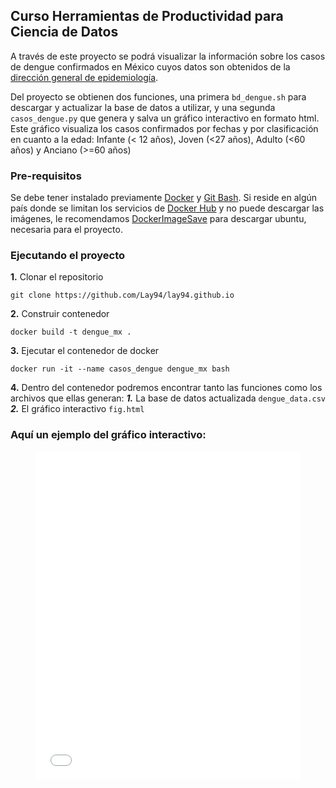## Curso Herramientas de Productividad para Ciencia de Datos

A través de este proyecto se podrá visualizar la información sobre los casos de dengue confirmados en México cuyos datos son obtenidos de la [dirección general de epidemiología](https://www.gob.mx/salud/documentos/datos-abiertos-152127).

Del proyecto se obtienen dos funciones, una primera `bd_dengue.sh` para descargar y actualizar la base de datos a utilizar, y una segunda `casos_dengue.py` que genera y salva un gráfico interactivo en formato html. Este gráfico visualiza los casos confirmados por fechas y por clasificación en cuanto a la edad: Infante (< 12 años), Joven (<27 años), Adulto (<60 años) y Anciano (>=60 años)

### Pre-requisitos

Se debe tener instalado previamente [Docker](https://www.docker.com/get-started/) y [Git Bash](https://carpentries.github.io/workshop-template/#shell). Si reside en algún país donde se limitan los servicios de [Docker Hub](https://hub.docker.com/) y no puede descargar las imágenes, le recomendamos [DockerImageSave](https://github.com/jadolg/DockerImageSave) para descargar ubuntu, necesaria para el proyecto.

### Ejecutando el proyecto
**1.** Clonar el repositorio
```
git clone https://github.com/Lay94/lay94.github.io
```
**2.** Construir contenedor
```
docker build -t dengue_mx .
```
**3.** Ejecutar el contenedor de docker
```
docker run -it --name casos_dengue dengue_mx bash
```
**4.** Dentro del contenedor podremos encontrar tanto las funciones como los archivos que ellas generan:
       ***1.*** La base de datos actualizada `dengue_data.csv`
       ***2.*** El gráfico interactivo `fig.html`

### Aquí un ejemplo del gráfico interactivo:


<figure class="figure_container">
  <iframe id="igraph" scrolling="no" style="border:none;" seamless="seamless" src="fig.html" height="525" width="100%"></iframe>
</figure>
